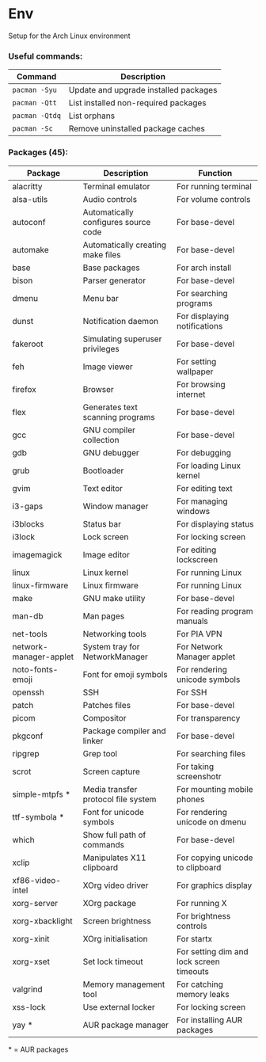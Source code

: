 # Env
Setup for the Arch Linux environment

### Useful commands:
| Command        | Description                           |
| -------------- | ------------------------------------- |
| `pacman -Syu`  | Update and upgrade installed packages |
| `pacman -Qtt`  | List installed non-required packages  |
| `pacman -Qtdq` | List orphans                          |
| `pacman -Sc`   | Remove uninstalled package caches     |

### Packages (45):
| Package                  | Description                          | Function                                 |
| ------------------------ | ------------------------------------ | ---------------------------------------- |
| alacritty                | Terminal emulator                    | For running terminal                     |
| alsa-utils               | Audio controls                       | For volume controls                      |
| autoconf                 | Automatically configures source code | For base-devel                           |
| automake                 | Automatically creating make files    | For base-devel                           |
| base                     | Base packages                        | For arch install                         |
| bison                    | Parser generator                     | For base-devel                           |
| dmenu                    | Menu bar                             | For searching programs                   |
| dunst                    | Notification daemon                  | For displaying notifications             |
| fakeroot                 | Simulating superuser privileges      | For base-devel                           |
| feh                      | Image viewer                         | For setting wallpaper                    |
| firefox                  | Browser                              | For browsing internet                    |
| flex                     | Generates text scanning programs     | For base-devel                           |
| gcc                      | GNU compiler collection              | For base-devel                           |
| gdb                      | GNU debugger                         | For debugging                            |
| grub                     | Bootloader                           | For loading Linux kernel                 |
| gvim                     | Text editor                          | For editing text                         |
| i3-gaps                  | Window manager                       | For managing windows                     |
| i3blocks                 | Status bar                           | For displaying status                    |
| i3lock                   | Lock screen                          | For locking screen                       |
| imagemagick              | Image editor                         | For editing lockscreen                   |
| linux                    | Linux kernel                         | For running Linux                        |
| linux-firmware           | Linux firmware                       | For running Linux                        |
| make                     | GNU make utility                     | For base-devel                           |
| man-db                   | Man pages                            | For reading program manuals              |
| net-tools                | Networking tools                     | For PIA VPN                              |
| network-manager-applet   | System tray for NetworkManager       | For Network Manager applet               |
| noto-fonts-emoji         | Font for emoji symbols               | For rendering unicode symbols            |
| openssh                  | SSH                                  | For SSH                                  |
| patch                    | Patches files                        | For base-devel                           |
| picom                    | Compositor                           | For transparency                         |
| pkgconf                  | Package compiler and linker          | For base-devel                           |
| ripgrep                  | Grep tool                            | For searching files                      |
| scrot                    | Screen capture                       | For taking screenshotr                   |
| simple-mtpfs *           | Media transfer protocol file system  | For mounting mobile phones               |
| ttf-symbola *            | Font for unicode symbols             | For rendering unicode on dmenu           |
| which                    | Show full path of commands           | For base-devel                           |
| xclip                    | Manipulates X11 clipboard            | For copying unicode to clipboard         |
| xf86-video-intel         | XOrg video driver                    | For graphics display                     |
| xorg-server              | XOrg package                         | For running X                            |
| xorg-xbacklight          | Screen brightness                    | For brightness controls                  |
| xorg-xinit               | XOrg initialisation                  | For startx                               |
| xorg-xset                | Set lock timeout                     | For setting dim and lock screen timeouts |
| valgrind                 | Memory management tool               | For catching memory leaks                |
| xss-lock                 | Use external locker                  | For locking screen                       |
| yay *                    | AUR package manager                  | For installing AUR packages              |

\* = AUR packages

